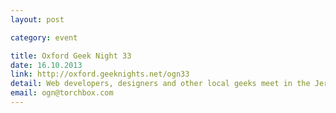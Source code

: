 ```yaml
---
layout: post

category: event

title: Oxford Geek Night 33
date: 16.10.2013
link: http://oxford.geeknights.net/ogn33
detail: Web developers, designers and other local geeks meet in the Jericho Tavern, share skills and chat about new ideas and technology. Keynote speakers tbc. imminently, but you can volunteer a microslot talk now! Entry FREE thanks to Torchbox.
email: ogn@torchbox.com
---
```

